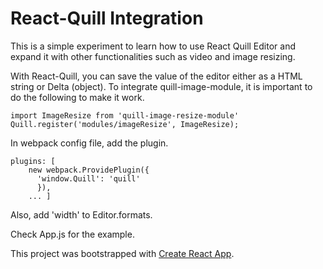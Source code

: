 # React-Quill Integration
This is a simple experiment to learn how to use React Quill Editor and expand it with other functionalities such as video and image resizing.

With React-Quill, you can save the value of the editor either as a HTML string or Delta (object).
To integrate quill-image-module, it is important to do the following to make it work.

```
import ImageResize from 'quill-image-resize-module'
Quill.register('modules/imageResize', ImageResize);
```

In webpack config file, add the plugin.
```
plugins: [
    new webpack.ProvidePlugin({
      'window.Quill': 'quill'
      }),
    ... ]
```
Also, add 'width' to Editor.formats.

Check App.js for the example.


This project was bootstrapped with [Create React App](https://github.com/facebookincubator/create-react-app).
